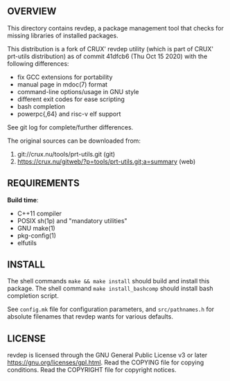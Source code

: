 OVERVIEW
--------
This directory contains revdep, a package management tool that
checks for missing libraries of installed packages.

This distribution is a fork of CRUX' revdep utility (which is
part of CRUX' prt-utils distribution) as of commit 41dfcb6 (Thu
Oct 15 2020) with the following differences:
- fix GCC extensions for portability
- manual page in mdoc(7) format
- command-line options/usage in GNU style
- different exit codes for ease scripting
- bash completion
- powerpc{,64} and risc-v elf support

See git log for complete/further differences.

The original sources can be downloaded from:
1. git://crux.nu/tools/prt-utils.git                        (git)
2. https://crux.nu/gitweb/?p=tools/prt-utils.git;a=summary  (web)


REQUIREMENTS
------------
**Build time**:
- C++11 compiler
- POSIX sh(1p) and "mandatory utilities"
- GNU make(1)
- pkg-config(1)
- elfutils


INSTALL
-------
The shell commands `make && make install` should build and
install this package.
The shell command `make install_bashcomp` should install bash
completion script.

See `config.mk` file for configuration parameters, and
`src/pathnames.h` for absolute filenames that revdep wants for
various defaults.


LICENSE
-------
revdep is licensed through the GNU General Public License v3
or later <https://gnu.org/licenses/gpl.html>.
Read the COPYING file for copying conditions.
Read the COPYRIGHT file for copyright notices.
